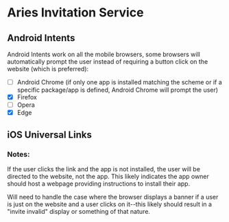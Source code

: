 # Aries Invitation Service

## Android Intents

Android Intents work on all the mobile browsers, some browsers will automatically prompt the user instead of requiring a button click on the website (which is preferred):

- [ ] Android Chrome (if only one app is installed matching the scheme or if a specific package/app is defined, Android Chrome will prompt the user)
- [x] Firefox
- [ ] Opera
- [x] Edge

## iOS Universal Links

### Notes:

If the user clicks the link and the app is not installed, the user will be directed to the website, not the app. This likely indicates the app owner should host a webpage providing instructions to install their app.

Will need to handle the case where the browser displays a banner if a user is just on the website and a user clicks on it--this likely should result in a "invite invalid" display or something of that nature.
